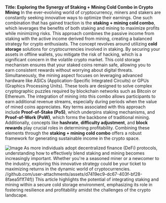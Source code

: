 **Title: Exploring the Synergy of Staking + Mining Cold Combo in Crypto Mining**
In the ever-evolving world of cryptocurrency, miners and stakers are constantly seeking innovative ways to optimize their earnings. One such combination that has gained traction is the **staking + mining cold combo**, which leverages the benefits of both staking and mining to maximize profits while minimizing risks. This approach combines the passive income from staking with the active income derived from mining, creating a balanced strategy for crypto enthusiasts.
The concept revolves around utilizing **cold storage** solutions for cryptocurrencies involved in staking. By securing your assets in offline wallets, you mitigate the risk of hacking, which is a significant concern in the volatile crypto market. This cold storage mechanism ensures that your staked coins remain safe, allowing you to earn consistent rewards without worrying about digital threats.
Simultaneously, the mining aspect focuses on leveraging advanced hardware like ASICs (Application-Specific Integrated Circuits) or GPUs (Graphics Processing Units). These tools are designed to solve complex cryptographic puzzles required by blockchain networks such as Bitcoin or Ethereum. The integration of mining into this combo allows participants to earn additional revenue streams, especially during periods when the value of mined coins appreciates.
Key terms associated with this approach include **Proof-of-Stake (PoS)**, which underpins staking mechanisms, and **Proof-of-Work (PoW)**, which forms the backbone of traditional mining. Additionally, concepts like **hashrate**, **difficulty adjustment**, and **block rewards** play crucial roles in determining profitability. Combining these elements through the **staking + mining cold combo** offers a robust framework for generating sustainable income in the crypto space.

![Image](https://github.com/user-attachments/assets/d7419ec9-dc67-403f-bf28-8faea5f1f74f)
As more individuals adopt decentralized finance (DeFi) protocols, understanding how to effectively blend staking and mining becomes increasingly important. Whether you're a seasoned miner or a newcomer to the industry, exploring this innovative strategy could be your ticket to maximizing returns in the dynamic world of cryptocurrencies. 
 //github.com/user-attachments/assets/d7419ec9-dc67-403f-bf28-8faea5f1f74f))
This article highlights the potential of integrating staking and mining within a secure cold storage environment, emphasizing its role in fostering resilience and profitability amidst the challenges of the crypto landscape.
